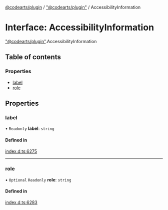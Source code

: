 [@codearts/plugin](../README.md) / ["@codearts/plugin"](../modules/_codearts_plugin_.md) / AccessibilityInformation

# Interface: AccessibilityInformation

["@codearts/plugin"](../modules/_codearts_plugin_.md).AccessibilityInformation

## Table of contents

### Properties

- [label](codearts_plugin_.AccessibilityInformation.md#label)
- [role](codearts_plugin_.AccessibilityInformation.md#role)

## Properties

### label

• `Readonly` **label**: `string`

#### Defined in

[index.d.ts:6275](https://github.com/huaweicloud/cloudide-plugin-api/blob/84e382d/index.d.ts#L6275)

___

### role

• `Optional` `Readonly` **role**: `string`

#### Defined in

[index.d.ts:6283](https://github.com/huaweicloud/cloudide-plugin-api/blob/84e382d/index.d.ts#L6283)
